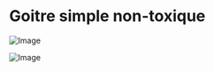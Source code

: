 # Goitre simple non-toxique

![Image](.//media/endo/Scan_0116.jpg)

![Image](.//media/endo/Scan_0116_verso.jpg)

